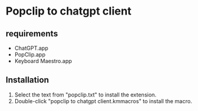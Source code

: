 # Popclip to chatgpt client

## requirements

- ChatGPT.app
- PopClip.app
- Keyboard Maestro.app

## Installation

1. Select the text from "popclip.txt" to install the extension.
2. Double-click "popclip to chatgpt client.kmmacros" to install the macro.
